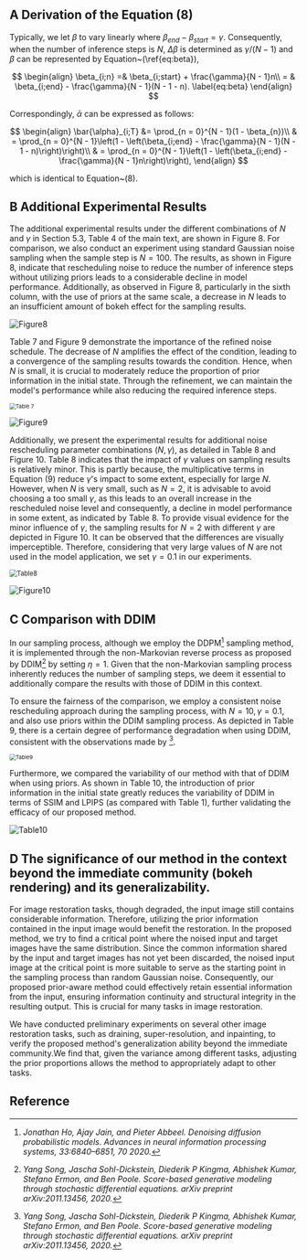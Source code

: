 ## A  Derivation of the Equation (8)

Typically, we let $\beta$ to vary linearly where $\beta_{end} - \beta_{start} = \gamma$. Consequently, when the number of inference steps is $N$, $\Delta\beta$ is determined as $\gamma/(N - 1)$ and $\beta$ can be represented by Equation~(\ref{eq:beta}),


$$
\begin{align}
    \beta_{i;n} =& \beta_{i;start} + \frac{\gamma}{N - 1}n\\
        = & \beta_{i;end} - \frac{\gamma}{N - 1}(N - 1 - n). \label{eq:beta}
\end{align}
$$


Correspondingly, $\bar{\alpha}$ can be expressed as follows:


$$
\begin{align}
    \bar{\alpha}_{i;T} &= \prod_{n = 0}^{N - 1}(1 - \beta_{n})\\ 
        & = \prod_{n = 0}^{N - 1}\left(1 - \left(\beta_{i;end} - \frac{\gamma}{N - 1}(N - 1 - n)\right)\right)\\
        & = \prod_{n = 0}^{N - 1}\left(1 - \left(\beta_{i;end} - \frac{\gamma}{N - 1}n\right)\right),
\end{align}
$$


which is identical to Equation~(8).

## B  Additional Experimental Results

The additional experimental results under the different combinations of $N$ and $\gamma$ in Section 5.3, Table 4 of the main text, are shown in Figure 8. For comparison, we also conduct an experiment using standard Gaussian noise sampling when the sample step is $N = 100$. The results, as shown in Figure 8, indicate that rescheduling noise to reduce the number of inference steps without utilizing priors leads to a considerable decline in model performance. Additionally, as observed in Figure 8, particularly in the sixth column, with the use of priors at the same scale, a decrease in $N$ leads to an insufficient amount of bokeh effect for the sampling results.

![Figure8](https://image.oct.org.cn/2024/04/Figure8.png)

Table 7 and Figure 9 demonstrate the importance of the refined noise schedule. The decrease of $N$ amplifies the effect of the condition, leading to a convergence of the sampling results towards the condition. Hence, when $N$ is small, it is crucial to moderately reduce the proportion of prior information in the initial state. Through the refinement, we can maintain the model's performance while also reducing the required inference steps.

<img src="https://image.oct.org.cn/2024/04/Table7.png" alt="Table 7" style="zoom: 67%;" />

![Figure9](https://image.oct.org.cn/2024/04/Figure9.png)

Additionally, we present the experimental results for additional noise rescheduling parameter combinations $(N, \gamma)$, as detailed in Table 8 and Figure 10. Table 8 indicates that the impact of $\gamma$ values on sampling results is relatively minor. This is partly because, 
the multiplicative terms in Equation (9) reduce $\gamma$'s impact to some extent, especially for large $N$. However, when $N$ is very small, such as $N = 2$, it is advisable to avoid choosing a too small $\gamma$, as this leads to an overall increase in the rescheduled noise level and consequently, a decline in model performance in some extent, as indicated by Table 8. To provide visual evidence for the minor influence of $\gamma$, the sampling results for $N=2$ with different $\gamma$ are depicted in Figure 10. It can be observed that the differences are visually imperceptible. Therefore, considering that very large values of $N$ are not used in the model application, we set $\gamma = 0.1$ in our experiments.

<img src="https://image.oct.org.cn/2024/04/Table8.png" alt="Table8" style="zoom:80%;" />

![Figure10](https://image.oct.org.cn/2024/04/Figure10.png)

## C  Comparison with DDIM

In our sampling process, although we employ the DDPM[^1] sampling method, it is implemented through the non-Markovian reverse process as proposed by DDIM[^2] by setting $\eta  = 1$. Given that the non-Markovian sampling process inherently reduces the number of sampling steps, we deem it essential to additionally compare the results with those of DDIM in this context.

To ensure the fairness of the comparison, we employ a consistent noise rescheduling approach during the sampling process, with $N = 10, \gamma = 0.1$, and also use priors within the DDIM sampling process. As depicted in Table 9, there is a certain degree of performance degradation when using DDIM, consistent with the observations made by [^2].

<img src="https://image.oct.org.cn/2024/04/Table9.png" alt="Table9" style="zoom:67%;" />

Furthermore, we compared the variability of our method with that of DDIM when using priors.
As shown in Table 10, the introduction of prior information in the initial state greatly reduces the variability of DDIM in terms of SSIM and LPIPS (as compared with Table 1), further validating the efficacy of our proposed method.

![Table10](https://image.oct.org.cn/2024/04/Table10.png)

## D  The significance of our method in the context beyond the immediate community (bokeh rendering) and its generalizability.

For image restoration tasks, though degraded, the input image still contains considerable information. Therefore, utilizing the prior information contained in the input image would benefit the restoration.
In the proposed method, we try to find a critical point where the noised input and target images have the same distribution.  Since the common information shared by the input and target images has not yet been discarded, the noised input image at the critical point is more suitable to serve as the starting point in the sampling process than random Gaussian noise.
Consequently, our proposed prior-aware method could effectively retain essential information from the input, ensuring information continuity and structural integrity in the resulting output. This is crucial for many tasks in image restoration.

We have conducted preliminary experiments on several other image restoration tasks, such as draining, super-resolution, and inpainting, to verify the proposed method's generalization ability beyond the immediate community.We find that, given the variance among different tasks, adjusting the prior proportions allows the method to appropriately adapt to other tasks. 

## Reference

[^1]: *Jonathan Ho, Ajay Jain, and Pieter Abbeel. Denoising diffusion probabilistic models. Advances in neural information processing systems, 33:6840–6851, 70* *2020.*
[^2]: *Yang Song, Jascha Sohl-Dickstein, Diederik P Kingma, Abhishek Kumar, Stefano Ermon, and Ben Poole. Score-based generative modeling through stochastic differential equations. arXiv preprint arXiv:2011.13456, 2020.*